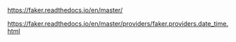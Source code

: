 https://faker.readthedocs.io/en/master/ 

https://faker.readthedocs.io/en/master/providers/faker.providers.date_time.html 

